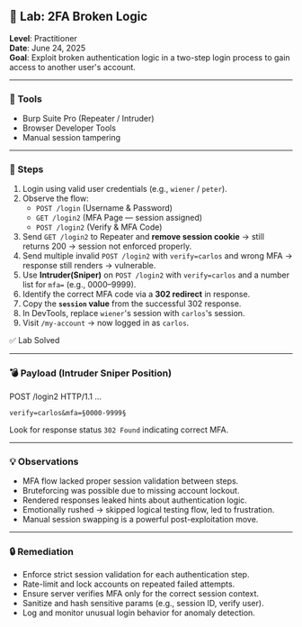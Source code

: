 ## 🧪 Lab: 2FA Broken Logic  
**Level**: Practitioner  
**Date**: June 24, 2025  
**Goal**: Exploit broken authentication logic in a two-step login process to gain access to another user's account.

---

### 🧰 Tools  
- Burp Suite Pro (Repeater / Intruder)  
- Browser Developer Tools  
- Manual session tampering  

---

### 🧭 Steps

1. Login using valid user credentials (e.g., `wiener` / `peter`).  
2. Observe the flow:  
   - `POST /login` (Username & Password)  
   - `GET /login2` (MFA Page — session assigned)  
   - `POST /login2` (Verify & MFA Code)  
3. Send `GET /login2` to Repeater and **remove session cookie** → still returns 200 → session not enforced properly.  
4. Send multiple invalid `POST /login2` with `verify=carlos` and wrong MFA → response still renders → vulnerable.  
5. Use **Intruder(Sniper)** on `POST /login2` with `verify=carlos` and a number list for `mfa=` (e.g., 0000–9999).  
6. Identify the correct MFA code via a **302 redirect** in response.  
7. Copy the **`session` value** from the successful 302 response.  
8. In DevTools, replace `wiener`'s session with `carlos`'s session.  
9. Visit `/my-account` → now logged in as `carlos`.  

✅ Lab Solved

---

### 💣 Payload (Intruder Sniper Position)

POST /login2 HTTP/1.1
...

```
verify=carlos&mfa=§0000-9999§
```

Look for response status `302 Found` indicating correct MFA.

---

### 💡 Observations

- MFA flow lacked proper session validation between steps.  
- Bruteforcing was possible due to missing account lockout.  
- Rendered responses leaked hints about authentication logic.  
- Emotionally rushed → skipped logical testing flow, led to frustration.  
- Manual session swapping is a powerful post-exploitation move.

---

### 🔒 Remediation

- Enforce strict session validation for each authentication step.  
- Rate-limit and lock accounts on repeated failed attempts.  
- Ensure server verifies MFA only for the correct session context.  
- Sanitize and hash sensitive params (e.g., session ID, verify user).  
- Log and monitor unusual login behavior for anomaly detection.